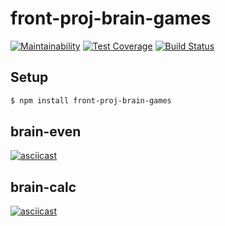 # front-proj-brain-games

[![Maintainability](https://api.codeclimate.com/v1/badges/a174313e685af6d7e7a8/maintainability)](https://codeclimate.com/github/morphizm/frontend-project-lvl1/maintainability)
[![Test Coverage](https://api.codeclimate.com/v1/badges/a174313e685af6d7e7a8/test_coverage)](https://codeclimate.com/github/morphizm/frontend-project-lvl1/test_coverage)
[![Build Status](https://travis-ci.org/morphizm/frontend-project-lvl1.svg?branch=master)](https://travis-ci.org/morphizm/frontend-project-lvl1)

## Setup 

```sh
$ npm install front-proj-brain-games
```

## brain-even

[![asciicast](https://asciinema.org/a/6hB3Pr6rCxNOz6jE0J9ysMMsv.svg)](https://asciinema.org/a/6hB3Pr6rCxNOz6jE0J9ysMMsv)

## brain-calc

[![asciicast](https://asciinema.org/a/wheKU6vKfmbgwo8qjdog30Xxa.svg)](https://asciinema.org/a/wheKU6vKfmbgwo8qjdog30Xxa)
